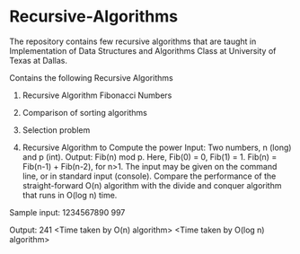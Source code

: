 # Recursive-Algorithms
The repository contains few recursive algorithms that are taught in Implementation of Data Structures and Algorithms Class at University of Texas at Dallas.

Contains the following Recursive Algorithms
1. Recursive Algorithm Fibonacci Numbers
2. Comparison of sorting algorithms
3. Selection problem

1. Recursive Algorithm to Compute the power
Input: Two numbers, n (long) and p (int).  Output: Fib(n) mod p.
Here, Fib(0) = 0, Fib(1) = 1.  Fib(n) = Fib(n-1) + Fib(n-2), for n>1.
The input may be given on the command line, or in standard input (console).
Compare the performance of the straight-forward O(n) algorithm with the
divide and conquer algorithm that runs in O(log n) time.

Sample input:
1234567890  997

Output:
241 <Time taken by O(n) algorithm> <Time taken by O(log n) algorithm>


